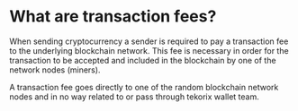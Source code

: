 # What are transaction fees?

When sending cryptocurrency a sender is required to pay a transaction fee to the underlying blockchain network. This fee is necessary in order for the transaction to be accepted and included in the blockchain by one of the network nodes (miners).

A transaction fee goes directly to one of the random blockchain network nodes and in no way related to or pass through tekorix wallet team.